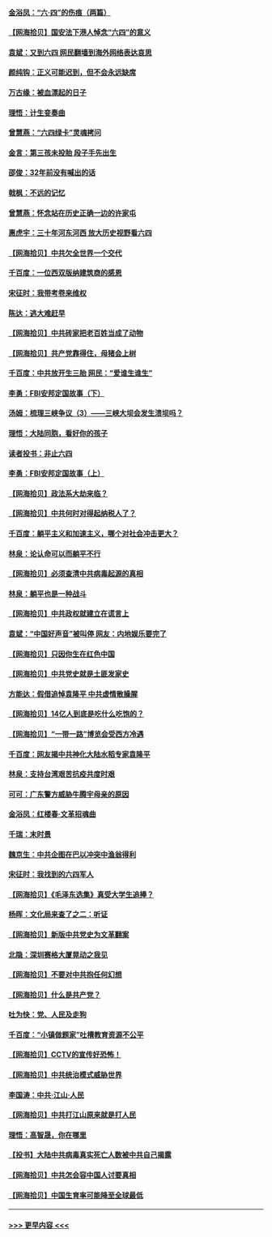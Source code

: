 #### [金浴凤：“六·四”的伤痕（两篇）](../pages/nsc993/n13001719.md?t=06061601) 
#### [【网海拾贝】国安法下港人悼念“六四”的意义](../pages/nsc993/n13001039.md?t=06061601) 
#### [袁斌：又到六四 网民翻墙到海外网络表达哀思](../pages/nsc993/n13000995.md?t=06061601) 
#### [颜纯钩：正义可能迟到，但不会永远缺席](../pages/nsc993/n13000920.md?t=06061601) 
#### [万古缘：被血漂起的日子](../pages/nsc993/n13000914.md?t=06061601) 
#### [理悟：计生变奏曲](../pages/nsc993/n13000414.md?t=06061601) 
#### [曾慧燕：“六四绿卡”灵魂拷问](../pages/nsc993/n13000277.md?t=06061601) 
#### [金言：第三孩未投胎 段子手先出生](../pages/nsc993/n13000215.md?t=06061601) 
#### [邵俊：32年前没有喊出的话](../pages/nsc993/n13000181.md?t=06061601) 
#### [戟枫：不远的记忆](../pages/nsc993/n13000121.md?t=06061601) 
#### [曾慧燕：怀念站在历史正确一边的许家屯](../pages/nsc993/n13000073.md?t=06061601) 
#### [惠虎宇：三十年河东河西 放大历史视野看六四](../pages/nsc993/n13000018.md?t=06061601) 
#### [【网海拾贝】中共欠全世界一个交代](../pages/nsc993/n12998706.md?t=06061601) 
#### [千百度：一位西双版纳建筑商的感恩](../pages/nsc993/n12998487.md?t=06061601) 
#### [宋征时：我带考卷来维权](../pages/nsc993/n12994088.md?t=06061601) 
#### [陈达：逃大难赶早](../pages/nsc993/n12993569.md?t=06061601) 
#### [【网海拾贝】中共砖家把老百姓当成了动物](../pages/nsc993/n12993483.md?t=06061601) 
#### [【网海拾贝】共产党靠得住，母猪会上树](../pages/nsc993/n12990730.md?t=06061601) 
#### [千百度：中共放开生三胎 网民：“爱谁生谁生”](../pages/nsc993/n12990644.md?t=06061601) 
#### [李勇：FBI安邦定国故事（下）](../pages/nsc993/n12987854.md?t=06061601) 
#### [汤姆：梳理三峡争议（3）——三峡大坝会发生溃坝吗？](../pages/nsc993/n12989806.md?t=06061601) 
#### [理悟：大陆同胞，看好你的孩子](../pages/nsc993/n12989778.md?t=06061601) 
#### [读者投书：非止六四](../pages/nsc993/n12989673.md?t=06061601) 
#### [李勇：FBI安邦定国故事（上）](../pages/nsc993/n12987749.md?t=06061601) 
#### [【网海拾贝】政法系大劫来临？](../pages/nsc993/n12987596.md?t=06061601) 
#### [【网海拾贝】中共何时对得起纳税人了？](../pages/nsc993/n12985578.md?t=06061601) 
#### [千百度：躺平主义和加速主义，哪个对社会冲击更大？](../pages/nsc993/n12985512.md?t=06061601) 
#### [林泉：论认命可以而躺平不行](../pages/nsc993/n12985505.md?t=06061601) 
#### [【网海拾贝】必须查清中共病毒起源的真相](../pages/nsc993/n12984276.md?t=06061601) 
#### [林泉：躺平也是一种战斗](../pages/nsc993/n12984194.md?t=06061601) 
#### [【网海拾贝】中共政权就建立在谎言上](../pages/nsc993/n12981880.md?t=06061601) 
#### [袁斌：“中国好声音”被叫停 网友：内地娱乐要完了](../pages/nsc993/n12981826.md?t=06061601) 
#### [【网海拾贝】只因你生在红色中国](../pages/nsc993/n12979096.md?t=06061601) 
#### [【网海拾贝】中共党史就是土匪发家史](../pages/nsc993/n12976478.md?t=06061601) 
#### [方能达：假借追悼袁隆平 中共虚情散臊腥](../pages/nsc993/n12976396.md?t=06061601) 
#### [【网海拾贝】14亿人到底是吃什么吃饱的？](../pages/nsc993/n12974125.md?t=06061601) 
#### [【网海拾贝】“一带一路”博览会受西方冷遇](../pages/nsc993/n12971787.md?t=06061601) 
#### [千百度：网友揭中共神化大陆水稻专家袁隆平](../pages/nsc993/n12971733.md?t=06061601) 
#### [林泉：支持台湾艰苦抗疫共度时艰](../pages/nsc993/n12971350.md?t=06061601) 
#### [可可：广东警方威胁牛腾宇母亲的原因](../pages/nsc993/n12971100.md?t=06061601) 
#### [金浴凤：红楼春·文革招魂曲](../pages/nsc993/n12970354.md?t=06061601) 
#### [千瑞：末时景](../pages/nsc993/n12970337.md?t=06061601) 
#### [魏京生：中共企图在巴以冲突中渔翁得利](../pages/nsc993/n12970286.md?t=06061601) 
#### [宋征时：我找到的六四军人](../pages/nsc993/n12970213.md?t=06061601) 
#### [【网海拾贝】《毛泽东选集》真受大学生追捧？](../pages/nsc993/n12968779.md?t=06061601) 
#### [杨晖：文化局来查了之二：听证](../pages/nsc993/n12966528.md?t=06061601) 
#### [【网海拾贝】新版中共党史为文革翻案](../pages/nsc993/n12967526.md?t=06061601) 
#### [北隐：深圳赛格大厦晃动之我见](../pages/nsc993/n12967393.md?t=06061601) 
#### [【网海拾贝】不要对中共抱任何幻想](../pages/nsc993/n12965222.md?t=06061601) 
#### [【网海拾贝】什么是共产党？](../pages/nsc993/n12962781.md?t=06061601) 
#### [吐为快：党、人民及走狗](../pages/nsc993/n12962747.md?t=06061601) 
#### [千百度：“小镇做题家”吐槽教育资源不公平](../pages/nsc993/n12962705.md?t=06061601) 
#### [【网海拾贝】CCTV的宣传好恐怖！](../pages/nsc993/n12959984.md?t=06061601) 
#### [【网海拾贝】中共统治模式威胁世界](../pages/nsc993/n12957622.md?t=06061601) 
#### [李国涛：中共‧江山‧人民](../pages/nsc993/n12957502.md?t=06061601) 
#### [【网海拾贝】中共打江山原来就是打人民](../pages/nsc993/n12954345.md?t=06061601) 
#### [理悟：高智晟，你在哪里](../pages/nsc993/n12953115.md?t=06061601) 
#### [【投书】大陆中共病毒真实死亡人数被中共自己揭露](../pages/nsc993/n12953050.md?t=06061601) 
#### [【网海拾贝】中共怎会容中国人讨要真相](../pages/nsc993/n12952161.md?t=06061601) 
#### [【网海拾贝】中国生育率可能降至全球最低](../pages/nsc993/n12948793.md?t=06061601) 

----
#### [ >>> 更早内容 <<< ](../indexes/nsc993-earlier.md)
